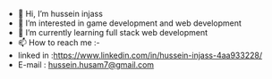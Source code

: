- 👋 Hi, I’m hussein injass
- 👀 I’m interested in game development and web development 
- 🌱 I’m currently learning full stack web development
- 📫 How to reach me :-
- linked in :https://www.linkedin.com/in/hussein-injass-4aa933228/
- E-mail : hussein.husam7@gmail.com

<!---
husseininjass/husseininjass is a ✨ special ✨ repository because its `README.md` (this file) appears on your GitHub profile.
You can click the Preview link to take a look at your changes.
--->
